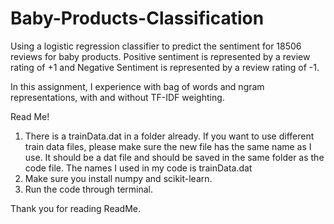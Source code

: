# Baby-Products-Classification
Using a logistic regression classifier to predict the sentiment for 18506 reviews for baby products. Positive sentiment is represented by a review rating of +1 and Negative Sentiment is represented by a review rating of -1.

In this assignment, I experience with bag of words and ngram representations, with and without TF-IDF weighting.

Read Me!

1) There is a trainData.dat in a folder already. 
If you want to use different train data files, please make sure the new file has the same name as I use.
It should be a dat file and should be saved in the same folder as the code file.
The names I used in my code is trainData.dat
2) Make sure you install numpy and scikit-learn.
3) Run the code through terminal.

Thank you for reading ReadMe.
